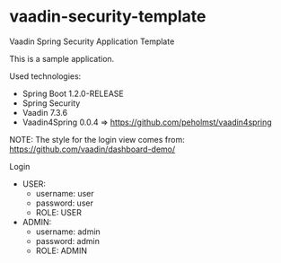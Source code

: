 vaadin-security-template
========================

Vaadin Spring Security Application Template

This is a sample application.

Used technologies:
- Spring Boot 1.2.0-RELEASE
- Spring Security
- Vaadin 7.3.6
- Vaadin4Spring 0.0.4 => https://github.com/peholmst/vaadin4spring
 
NOTE: The style for the login view comes from: https://github.com/vaadin/dashboard-demo/

Login
- USER:
   - username: user
   - password: user
   - ROLE: USER
- ADMIN:
   - username: admin
   - password: admin
   - ROLE: ADMIN
